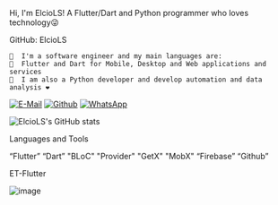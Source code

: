 Hi, 
I'm ElcioLS!
A Flutter/Dart and Python programmer who loves technology😜

GitHub: ElcioLS

    🗿  I'm a software engineer and my main languages are:                                 
    🔭  Flutter and Dart for Mobile, Desktop and Web applications and services
    🌱  I am also a Python developer and develop automation and data analysis ❤️

[![E-Mail](https://img.shields.io/badge/Gmail-D14836?style=for-the-badge&logo=gmail&logoColor=white)](https://gmail.com/etflutter@gmail.com) [![Github](	https://img.shields.io/badge/GitHub-100000?style=for-the-badge&logo=github&logoColor=white)](https://github.com/ElcioLS) 
[![WhatsApp](https://img.shields.io/badge/WhatsApp-25D366?style=for-the-badge&logo=whatsapp&logoColor=white)](https://wa.me/5511914327845)

![ElcioLS's GitHub stats](https://github-readme-stats.vercel.app/api?username=ElcioLS&show_icons=true&theme=radical)

Languages and Tools

“Flutter” “Dart” "BLoC" "Provider" "GetX" "MobX" “Firebase” “Github”

ET-Flutter

![image](https://user-images.githubusercontent.com/89614792/215624532-1ae67157-bd45-48ab-a938-b1ea886476a8.png)
